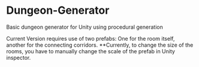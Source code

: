 # Dungeon-Generator
Basic dungeon generator for Unity using procedural generation

Current Version requires use of two prefabs:
One for the room itself, another for the connecting corridors.
**Currently, to change the size of the rooms, you have to manually change the scale of the prefab in Unity inspector.
